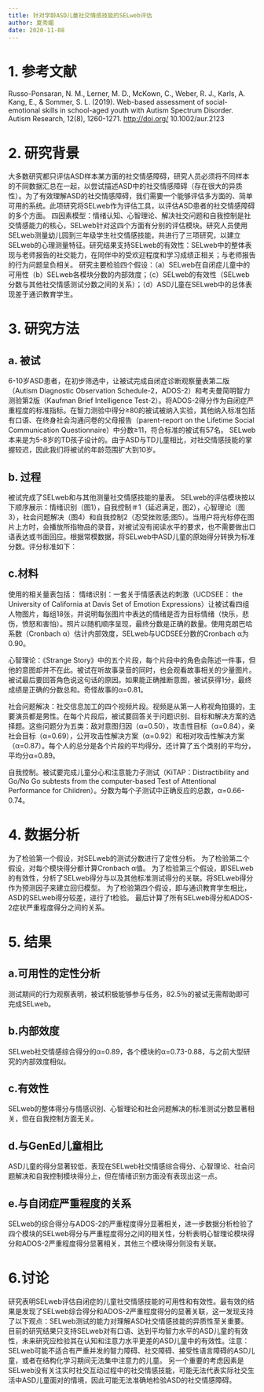 ```yaml
---
title: 针对学龄ASD儿童社交情感技能的SELweb评估
author: 夏秀媚
date: 2020-11-08
---
```

# 1. 参考文献
Russo-Ponsaran, N. M., Lerner, M. D., McKown, C., Weber, R. J., Karls, A. Kang, E., & Sommer, S. L. (2019). Web-based assessment of social-emotional skills in school-aged youth with Autism Spectrum Disorder. Autism Research, 12(8), 1260-1271. http://doi.org/ 10.1002/aur.2123
# 2. 研究背景
大多数研究都只评估ASD样本某方面的社交情感障碍，研究人员必须将不同样本的不同数据汇总在一起，以尝试描述ASD中的社交情感障碍（存在很大的异质性）。为了有效理解ASD的社交情感障碍，我们需要一个能够评估多方面的、简单可用的系统。此项研究将SELweb作为评估工具，以评估ASD患者的社交情感障碍的多个方面。
四因素模型：情绪认知、心智理论、解决社交问题和自我控制是社交情感能力的核心，SELweb针对这四个方面有分别的评估模块。研究人员使用SELweb测量幼儿园到三年级学生社交情感技能，共进行了三项研究，以建立SELweb的心理测量特征。研究结果支持SELweb的有效性：SELweb中的整体表现与老师报告的社交能力，在同伴中的受欢迎程度和学习成绩正相关；与老师报告的行为问题呈负相关。
研究主要检验四个假设：（a）SELweb在自闭症儿童中的可用性（b）SELweb各模块分数的内部效度；（c）SELweb的有效性（SELweb分数与其他社交情感测试分数之间的关系）；（d）ASD儿童在SELweb中的总体表现差于通识教育学生。
# 3. 研究方法
## a. 被试
6-10岁ASD患者，在初步筛选中，让被试完成自闭症诊断观察量表第二版（Autism Diagnostic Observation Schedule-2，ADOS-2）和考夫曼简明智力测验第2版（Kaufman Brief Intelligence Test-2）。将ADOS-2得分作为自闭症严重程度的标准指标。在智力测验中得分≥80的被试被纳入实验，其他纳入标准包括有口语、在终身社会沟通问卷的父母报告（parent-report on the Lifetime Social Communication Questionnaire）中分数≥11，符合标准的被试有57名。
SELweb本来是为5-8岁的TD孩子设计的。由于ASD与TD儿童相比，对社交情感技能的掌握较迟，因此我们将被试的年龄范围扩大到10岁。
## b. 过程
被试完成了SELweb和与其他测量社交情感技能的量表。
SELweb的评估模块按以下顺序展示：情绪识别（图1），自我控制＃1（延迟满足，图2），心智理论（图3），社会问题解决（图4）和自我控制2（忍受挫败感;图5）。当用户将光标停在图片上方时，会播放所指物品的录音，对被试没有阅读水平的要求，也不需要做出口语表达或书面回应。根据常模数据，将SELweb中ASD儿童的原始得分转换为标准分数。评分标准如下：

## c.材料
使用的相关量表包括：
情绪识别：一套关于情感表达的刺激（UCDSEE： the University of California at Davis Set of Emotion Expressions）让被试看四组人物图片，每组18张，并说明每张图片中表达的情绪是否为目标情绪（快乐，悲伤，愤怒和害怕）。照片以随机顺序呈现，最终分数是正确的数量。使用克朗巴哈系数（Cronbach α）估计内部效度，SELweb与UCDSEE分数的Cronbach α为0.90。

心智理论：《Strange Story》中的五个片段，每个片段中的角色会陈述一件事，但他的意图却并不在此。被试在听故事录音的同时，也会观看故事相关的少量图片。被试最后要回答角色说这句话的原因。如果能正确推断意图，被试获得1分，最终成绩是正确的分数总和。奇怪故事的α=0.81。

社会问题解决：社交信息加工的四个视频片段。视频是从第一人称视角拍摄的，主要演员都是男性。在每个片段后，被试要回答关于问题识别、目标和解决方案的选择题。这些问题分为五类：敌对意图归因（α=0.50），攻击性目标（α=0.84），亲社会目标（α=0.69），公开攻击性解决方案（α=0.92）和相对攻击性解决方案（α=0.87）。每个人的总分是各个片段的平均得分。还计算了五个类别的平均分，平均分α=0.89。

自我控制。被试要完成儿童分心和注意能力子测试（KiTAP：Distractibility and Go/No Go subtests from the computer-based Test of Attentional Performance for Children）。分数为每个子测试中正确反应的总数，α=0.66-0.74。
# 4. 数据分析
为了检验第一个假设，对SELweb的测试分数进行了定性分析。
为了检验第二个假设，对每个模块得分都计算Cronbach α值。
为了检验第三个假设，即SELweb的有效性，分析了SELweb得分与以及其他标准测试得分的关联。将SELweb得分作为预测因子来建立回归模型。
为了检验第四个假设，即与通识教育学生相比，ASD的SELweb得分较差，进行了t检验。
最后计算了所有SELweb得分和ADOS-2症状严重程度得分之间的关系。
# 5. 结果
## a.可用性的定性分析
测试期间的行为观察表明，被试积极能够参与任务，82.5％的被试无需帮助即可完成SELweb。

## b.内部效度
SELweb社交情感综合得分的α=0.89，各个模块的α=0.73-0.88，与之前大型研究的内部效度相似。

## c.有效性
SELweb的整体得分与情感识别、心智理论和社会问题解决的标准测试分数显著相关，但在自我控制方面无关。


## d.与GenEd儿童相比
ASD儿童的得分显著较低，表现在SELweb社交情感综合得分、心智理论、社会问题解决和自我控制模块得分上，但在情绪识别方面没有表现出这一点。

## e.与自闭症严重程度的关系
SELweb的综合得分与ADOS-2的严重程度得分显著相关，进一步数据分析检验了四个模块的SELweb得分与严重程度得分之间的相关性，分析表明心智理论模块得分和ADOS-2严重程度得分显著相关，其他三个模块得分则没有关联。

# 6.讨论
研究表明SELweb评估自闭症的儿童社交情感技能的可用性和有效性。最有效的结果是发现了SELweb综合得分和ADOS-2严重程度得分的显著关联，这一发现支持了以下观点：SELweb测试的能力对理解ASD社交情感技能的异质性至关重要。
目前的研究结果只支持SELweb对有口语、达到平均智力水平的ASD儿童的有效性，未来研究应检验其在认知和注意力水平更差的ASD儿童中的有效性。注意：SELweb可能不适合有严重并发的智力障碍、社交障碍、接受性语言障碍的ASD儿童，或者在结构化学习期间无法集中注意力的儿童。
另一个重要的考虑因素是SELweb没有关注实时社交互动过程中的社交情感技能，可能无法代表实际社交生活中ASD儿童面对的情境，因此可能无法准确地检验ASD的社交情感障碍。











